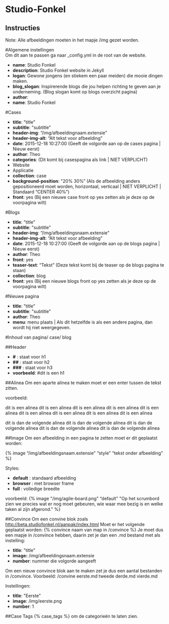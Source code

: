 # Studio-Fonkel
## Instructies

Note:
Alle afbeeldingen moeten in het mapje /img gezet worden.

#Algemene instellingen	
Om dit aan te passen ga naar _config.yml in de root van de website.

- **name**: Studio Fonkel
- **description**: Studio Fonkel website in Jekyll
- **logan**: Gewone jongens (en stiekem een paar meiden) die mooie dingen maken.
- **blog_slogan**: Inspirerende blogs die jou helpen richting te geven aan je onderneming. (Blog slogan komt op blogs overzicht pagina)
- **author**:
- **name**: Studio Fonkel

#Cases
- **title**:  "title"
- **subtitle**: "subtitle"
- **header-img**: “/img/afbeeldingnaam.extensie”
- **header-img-alt**: “Alt tekst voor afbeelding"
- **date**: 2015-12-18 10:27:00 (Geeft de volgorde aan op de cases pagina | Nieuw eerst)
- **author**: Theo
- **categories**:  (Dit komt bij casespagina als link | NIET VERPLICHT)
- Website
- Applicatie
- **collection**: case
- **background-position**: "20% 30%” (Als de afbeelding anders gepositioneerd moet worden, horizontaal, verticaal | NIET VERPLICHT | Standaard “CENTER 40%”)
- **front**: yes (Bij een nieuwe case front op yes zetten als je deze op de voorpagina wilt)

#Blogs
- **title**:  "title"
- **subtitle**: "subtitle"
- **header-img**: “/img/afbeeldingsnaam.extensie"
- **header-img-alt**: “Alt tekst voor afbeelding"
- **date**: 2015-12-18 10:27:00 (Geeft de volgorde aan op de blogs pagina | Nieuw eerst)
- **author**: Theo
- **front**: yes
- **teaser-text**: “Tekst” (Deze tekst komt bij de teaser op de blogs pagina te staan)
- **collection**: blog
- **front**: yes (Bij een nieuwe blogs front op yes zetten als je deze op de voorpagina wilt)

#Nieuwe pagina
- **title**:  "title"
- **subtitle**: "subtitle"
- **author**: Theo
- **menu**: menu plaats | Als dit hetzelfde is als een andere pagina, dan wordt hij niet weergegeven.

#Inhoud van pagina/ case/ blog

##Header
- **#** : staat voor h1
- **##** : staat voor h2
- **###** : staat voor h3
- **voorbeeld**: #dit is een h1

##Alinea
Om een aparte alinea te maken moet er een enter tussen de tekst zitten.

voorbeeld:

dit is een alinea dit is een alinea dit is een alinea dit is een alinea dit is een alinea
dit is een alinea dit is een alinea dit is een alinea dit is een alinea

dit is dan de volgende alinea dit is dan de volgende alinea dit is dan de volgende alinea
dit is dan de volgende alinea dit is dan de volgende alinea 

##Image
Om een afbeelding in een pagina te zetten moet er dit geplaatst worden:

{% image “/img/afbeeldingsnaam.extensie" “style" “tekst onder afbeelding" %}
	
Styles:
- **default** : standaard afbeelding
- **browser** : met browser frame
- **full** : volledige breedte

voorbeeld:
{% image "/img/agile-board.png" “default" "Op het scrumbord zien we precies wat er 		nog moet gebeuren, wie waar mee bezig is en welke taken al zijn afgerond." %}

##Convince
Om een convine blok zoals http://beta.studiofonkel.nl/aanpak/index.html
Moet er het volgende geplaatst worden: {% convince naam van map in /convince %}
Je moet dus een mapje in /convince hebben, daarin zet je dan een .md bestand met als 	instelling: 

- **title**:  "title"
- **image:** /img/afbeeldingsnaam.extensie
- **number**: nummer die volgorde aangeeft

Om een nieuw convince blok aan te maken zet je dus een aantal bestanden in /convince.
Voorbeeld:
	/convine
		eerste.md
		tweede
		derde.md
		vierde.md

Instellingen:
- **title**:  "Eerste"
- **image**: /img/eerste.png
- **number**: 1

##Case Tags
{% case_tags %} om de categorieën te laten zien. 
